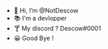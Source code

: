 - 👋 Hi, I’m @NotDescow
- 📚 I'm a devlopper
- 🍸 My discord ? Descow#0001
- 😀 Good Bye !
<!---
ZoxOnGitHub/ZoxOnGitHub is a ✨ special ✨ repository because its `README.md` (this file) appears on your GitHub profile.
You can click the Preview link to take a look at your changes.
--->

